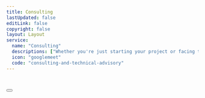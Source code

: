 ```yaml
---
title: Consulting
lastUpdated: false
editLink: false
copyright: false
layout: Layout
service:
  name: "Consulting"
  descriptions: ["Whether you're just starting your project or facing technical challenges, I'm here to provide <a href='https://cal.com/stackseekers' target='_blank'> expert guidance and support</a>."," I offer consulting services to help you make informed decisions and overcome any obstacles along the way."]
  icon: "googlemeet"
  code: "consulting-and-technical-advisory"
---
```

<div class="shadow-1 col-12 p-0 overflow-hidden" itemscope itemtype="https://schema.org/SoftwareApplication">
    <div class="px-4 m-2">
        <div class="text-4xl font-bold mb-4">
          <h2 itemprop="name" class="text-4xl">
            <img v-if="$frontmatter.service.icon" :src="`https://cdn.simpleicons.org/${$frontmatter.service.icon}`" :alt="$frontmatter.service.name" style="width: 28px;" loading="lazy" fetchpriority="high" class="mr-2"/>
          </h2>
        </div>
        <Image v-if="$frontmatter.service.code" :src="`/img/service/${$frontmatter.service.code}.webp`" class="" :alt="$frontmatter.service.name" width="100%"/>
        <div class="my-4 flex flex-column gap-2 line-height-3">
          <div itemprop="name" v-for= "(description, index) in $frontmatter.service.descriptions" >
            <div v-html="description"></div>
          </div>
          <a :href="`mailto:jiwan.cse@gmail.com?subject=Inquiry : $frontmatter.service.name Services`" size="large" class="flex justify-content-center text-center no-underline mt-4" aria-label="Send an Email"> 
            <Button label="Book Now!" icon="pi pi-briefcase" severity="primary" raised rounded />
          </a>
        </div>
    </div>
</div>
